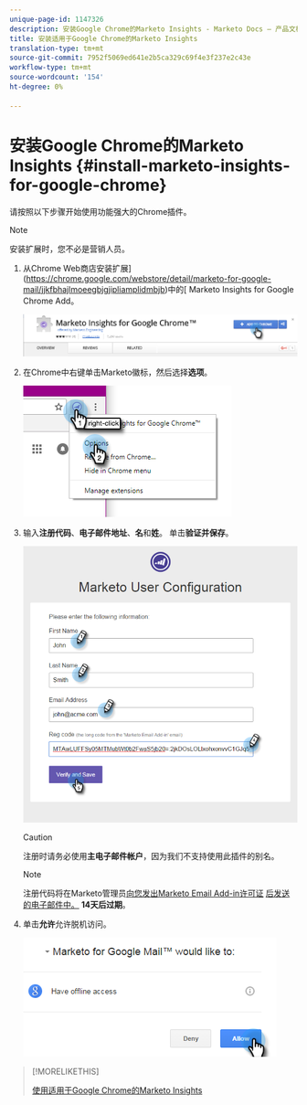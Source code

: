 ```yaml
---
unique-page-id: 1147326
description: 安装Google Chrome的Marketo Insights - Marketo Docs — 产品文档
title: 安装适用于Google Chrome的Marketo Insights
translation-type: tm+mt
source-git-commit: 7952f5069ed641e2b5ca329c69f4e3f237e2c43e
workflow-type: tm+mt
source-wordcount: '154'
ht-degree: 0%

---
```



# 安装Google Chrome的Marketo Insights {#install-marketo-insights-for-google-chrome}

请按照以下步骤开始使用功能强大的Chrome插件。

>[!NOTE]
>
>安装扩展时，您不必是营销人员。

1. 从Chrome Web商店安装扩展](https://chrome.google.com/webstore/detail/marketo-for-google-mail/jjkfbhajlmoeegbjgjipliamplidmbjb)中的[ Marketo Insights for Google Chrome Add。

   ![](assets/image2015-10-5-10-3a24-3a7.png)

1. 在Chrome中右键单击Marketo徽标，然后选择&#x200B;**选项**。

   ![](assets/two.png)

1. 输入&#x200B;**注册代码**、**电子邮件地址**、**名**&#x200B;和&#x200B;**姓**。 单击&#x200B;**验证并保存**。

   ![](assets/three.png)

   >[!CAUTION]
   >
   >注册时请务必使用&#x200B;**主电子邮件帐户**，因为我们不支持使用此插件的别名。

   >[!NOTE]
   >
   >注册代码将在Marketo管理员[向您发出Marketo Email Add-in许可证](/help/marketo/product-docs/marketo-sales-insight/msi-outlook-plugin/issue-a-marketo-email-add-in-license.md) [后发送的电子邮件中。](https://docs.marketo.com/pages/viewpage.action?pageid=7510848) **14天后过期**。

1. 单击&#x200B;**允许**&#x200B;允许脱机访问。

   ![](assets/image2015-10-5-10-3a34-3a1.png)

>[!MORELIKETHIS]
>
>[使用适用于Google Chrome的Marketo Insights](/help/marketo/product-docs/marketo-sales-insight/msi-chrome-plugin/using-marketo-insights-for-google-chrome.md)
